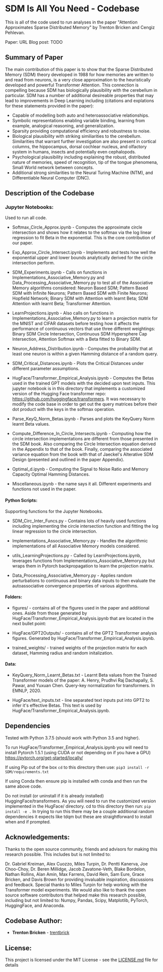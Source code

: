 # SDM Is All You Need - Codebase

This is all of the code used to run analyses in the paper "Attention Approximates Sparse Distributed Memory" by Trenton Bricken and Cengiz Pehlevan. 

Paper: URL
Blog post: TODO

## Summary of Paper

The main contribution of this paper is to show that the Sparse Distributed Memory (SDM) theory developed in 1988 for how memories are written to and read from neurons, is a very close approximation to the heuristically developed and powerful Transformer Attention. This connection is compelling because SDM has biologically plausibility with the cerebellum in particular. SDM has a number of additional desireable properties that may lead to improvements in Deep Learning including (citations and explations for these statements provided in the paper): 

* Capable of modelling both auto and heteroassociative relationships.
* Symbolic representations enabling variable binding, learning from example, analogical reasoning, and generalization.
* Sparsity providing computational efficiency and robustness to noise. 
* Biological plausibility with striking similiarities to the cerebellum. Similarities that warrant further investigation are also present in cortical columns, the hippocampus, dorsal cochlear nucleus, and olfactory system in humans, insects and potentially even cephalopods.
* Psychological plausibility including explaining the robust, distributed nature of memories, speed of recognition, tip of the tongue phenomena, Small World network between concepts. 
* Additional strong similarities to the Neural Turing Machine (NTM), and Differentiable Neural Computer (DNC).

## Description of the Codebase

### Jupyter Notebooks:

Used to run all code.

* Softmax_Circle_Approx.ipynb - Computes the approximate circle intersection and shows how it relates to the softmax via the log linear regression to fit Beta in the exponential. This is the core contribution of our paper. 

* Exp_Approx_Circle_Intersect.ipynb - Implements and tests how well the exponential upper and lower bounds analytically derived for the circle intersection perform. 

* SDM_Experiments.ipynb - Calls on functions in Implementations_Associative_Memory.py and Data_Processing_Associative_Memory.py to test all of the Associative Memory algorithms considered: Neuron Based SDM; Pattern Based SDM with Infinite Neurons; Pattern Based SDM with Finite Neurons; Hopfield Network; Binary SDM with Attention with learnt Beta; SDM Attention with learnt Beta; Transformer Attention.

* LearnProjections.ipynb - Also calls on functions in Implementations_Associative_Memory.py to learn a projection matrix for the MNIST and CIFAR datasets before testing how it affects the performance of continuous vectors that use three different weightings: Binary SDM Circle Intersection, Continuous SDM Hypersphere Cap Intersection, Attention Softmax with a Beta fitted to Binary SDM. 

* Neuron_Address_Distribution.ipynb - Computes the probability that at least one neuron is within a given Hamming distance of a random query.

* SDM_Critical_Distances.ipynb - Plots the Critical Distances under different parameter assumptions. 

* HugFace/Transformer_Empirical_Analysis.ipynb - Computes the Betas used in the trained GPT models with the decided upon text inputs. This jupyter notebook is in this directory that implements a customized version of the Hugging Face transformer repo: https://github.com/huggingface/transformers. It was necessary to modify the code base in order to get out the query matrices before their dot product with the keys in the softmax operation. 

* Parse_KeyQ_Norm_Betas.ipynb - Parses and plots the KeyQuery Norm learnt Beta values. 

* Compute_Difference_In_Circle_Intersects.ipynb - Computing how the circle intersection implementations are different from those presented in the SDM book. Also comparing the Circle Intersection equation derived in the Appendix to that of the book. Finally, comparing the associated variance equation from the book with that of Jaeckel's Alterative SDM Design (presented and outlined in the paper Appendix). 

* Optimal_d.ipynb - Computing the Signal to Noise Ratio and Memory Capacity Optimal Hamming Distances.

* Miscellaneous.ipynb - the name says it all. Different experiments and functions not used in the paper. 

#### Python Scripts:

Supporting functions for the Jupyter Notebooks.

* SDM_Circ_Inter_Funcs.py - Contains lots of heavily used functions including implementing the circle intersection function and fitting the log linear regression to the circle intersection.

* Implementations_Associative_Memory.py - Handles the algorithmic implementations of all Associative Memory models considered.

* utils_LearningProjections.py - Called by LearnProjections.ipynb, leverages functions from Implementations_Associative_Memory.py but wraps them in Pytorch backpropagation to learn the projection matrix. 

* Data_Processing_Associative_Memory.py - Applies random perturbations to continuous and binary data inputs to then evaluate the autoassociative convergence properties of various algorithms. 

#### Folders:

* figures/ - contains all of the figures used in the paper and additional ones. Aside from those generated by HugFace/Transformer_Empirical_Analysis.ipynb that are located in the next bullet point:

* HugFace/GPT2Outputs/ - contains all of the GPT2 Transformer analysis figures. Generated by HugFace/Transformer_Empirical_Analysis.ipynb.

* trained_weights/ - trained weights of the projection matrix for each dataset, Hamming radius and random initalization. 

#### Data:

* KeyQuery_Norm_Learnt_Betas.txt - Learnt Beta values from the Trained Transformer models of the paper: A. Henry, Prudhvi Raj Dachapally, S. Pawar, and Yuxuan Chen. Query-key normalization for transformers. In EMNLP, 2020.

* HugFace/text_inputs.txt - line separated text inputs put into GPT2 to infer it's effective Betas. This text is used by HugFace/Transformer_Empirical_Analysis.ipynb.

## Dependencies

Tested with Python 3.7.5 (should work with Python 3.5 and higher).

To run HugFace/Transformer_Empirical_Analysis.ipynb you will need to install Pytorch 1.5.1 (using CUDA or not depending on if you have a GPU)
<https://pytorch.org/get-started/locally/> 

If using Pip out of the box `cd` to this directory then use: 
`pip3 install -r SDM/requirements.txt`

If using Conda then ensure pip is installed with conda and then run the same above code.  

Do not install (or uninstall if it is already installed) HuggingFace/transformers. As you will need to run the customized version implemented in the HugFace/ directory. cd to this directory then run: 
`pip install -e .`
In trying to run this there may be a couple additional random dependencies it expects like tdqm but these are straightforward to install when and if prompted. 

## Acknowledgements:

Thanks to the open source community, friends and advisors for making this research possible. This includes but is not limited to: 

Dr. Gabriel Kreiman, Alex Cuozzo, Miles Turpin, Dr. Pentti Kanerva, Joe Choo-Choy, Dr. Beren Millidge, Jacob Zavatone-Veth, Blake Bordelon, Nathan Rollins, Alan Amin, Max Farrens, David Rein, Sam Eure, Grace Bricken, and Davis Brown for providing invaluable inspiration, discussions and feedback. Special thanks to Miles Turpin for help working with the Transformer model experiments. We would also like to thank the open source software contributors that helped make this research possible, including but not limited to: Numpy, Pandas, Scipy, Matplotlib, PyTorch, HuggingFace, and Anaconda.

## Codebase Author:

* **Trenton Bricken** - [trentbrick](https://trentbrick.github.io/)

## License:

This project is licensed under the MIT License - see the [LICENSE.md](LICENSE.md) file for details